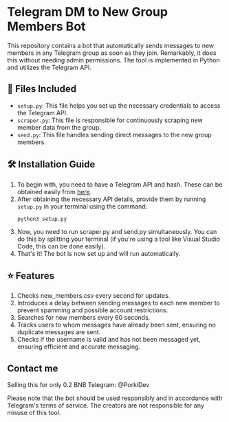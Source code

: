 # **Telegram DM to New Group Members Bot**

This repository contains a bot that automatically sends messages to new members in any Telegram group as soon as they join. Remarkably, it does this without needing admin permissions. The tool is implemented in Python and utilizes the Telegram API.

## 📁 **Files Included**
- `setup.py`: This file helps you set up the necessary credentials to access the Telegram API.
- `scraper.py`: This file is responsible for continuously scraping new member data from the group.
- `send.py`: This file handles sending direct messages to the new group members.

## 🛠️ **Installation Guide**

1. To begin with, you need to have a Telegram API and hash. These can be obtained easily from [here](https://my.telegram.org/auth?to=apps).
2. After obtaining the necessary API details, provide them by running `setup.py` in your terminal using the command: 
   ```shell
   python3 setup.py
3. Now, you need to run scraper.py and send.py simultaneously. You can do this by splitting your terminal (if you're using a tool like Visual Studio Code, this can be done easily).
4. That's it! The bot is now set up and will run automatically.

## ⭐ **Features**
1. Checks new_members.csv every second for updates.
2. Introduces a delay between sending messages to each new member to prevent spamming and possible account restrictions.
3. Searches for new members every 60 seconds.
4. Tracks users to whom messages have already been sent, ensuring no duplicate messages are sent.
5. Checks if the username is valid and has not been messaged yet, ensuring efficient and accurate messaging.

## **Contact me**
Selling this for only 0.2 BNB
Telegram: @PorkiDev


Please note that the bot should be used responsibly and in accordance with Telegram's terms of service. The creators are not responsible for any misuse of this tool.
